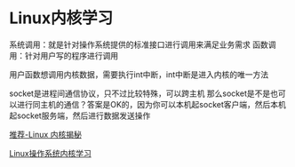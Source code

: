 # Linux内核学习


系统调用：就是针对操作系统提供的标准接口进行调用来满足业务需求
函数调用：针对用户写的程序进行调用

用户函数想调用内核数据，需要执行int中断，int中断是进入内核的唯一方法

socket是进程间通信协议，只不过比较特殊，可以跨主机
	那么socket是不是也可以进行同主机的通信？答案是OK的，因为你可以本机起socket客户端，然后本机起socket服务端，然后进行数据发送操作

[推荐-Linux 内核揭秘](https://xinqiu.gitbooks.io/linux-insides-cn/content/index.html)

[Linux操作系统内核学习](https://ty-chen.github.io/categories/Linux%E6%93%8D%E4%BD%9C%E7%B3%BB%E7%BB%9F%E5%86%85%E6%A0%B8%E5%AD%A6%E4%B9%A0/)